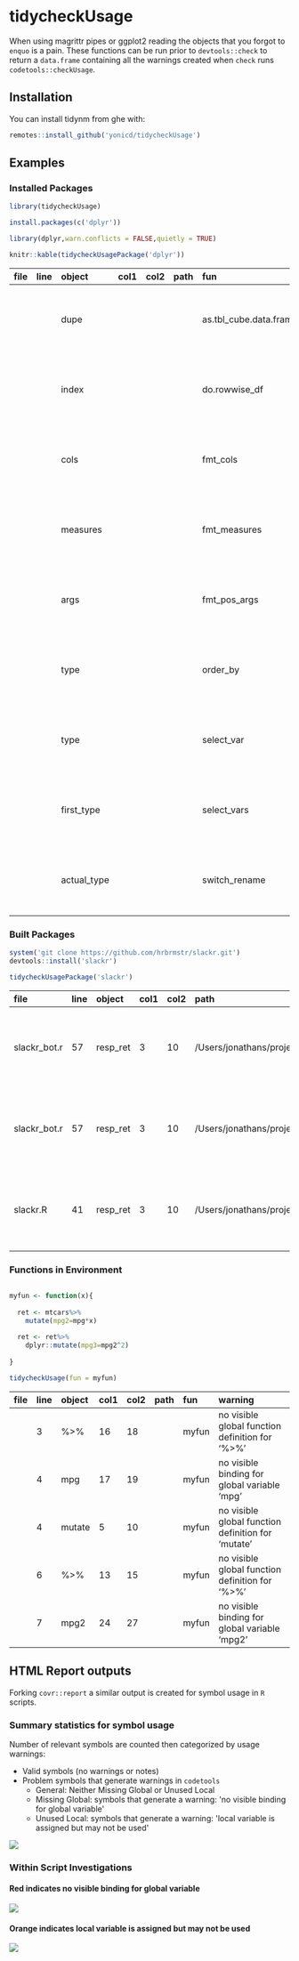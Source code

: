 
<!-- README.md is generated from README.Rmd. Please edit that file -->

# tidycheckUsage

When using magrittr pipes or ggplot2 reading the objects that you forgot
to `enquo` is a pain. These functions can be run prior to
`devtools::check` to return a `data.frame` containing all the warnings
created when `check` runs `codetools::checkUsage`.

## Installation

You can install tidynm from ghe with:

``` r
remotes::install_github('yonicd/tidycheckUsage')
```

## Examples

### Installed Packages

``` r
library(tidycheckUsage)
```

``` r
install.packages(c('dplyr'))
```

``` r
library(dplyr,warn.conflicts = FALSE,quietly = TRUE)

knitr::kable(tidycheckUsagePackage('dplyr'))
```

|file |line |object      |col1 |col2 |path |fun                    |warning                                                   |
|:----|:----|:-----------|:----|:----|:----|:----------------------|:---------------------------------------------------------|
|     |     |dupe        |     |     |     |as.tbl_cube.data.frame |local variable ‘dupe’ assigned but may not be used        |
|     |     |index       |     |     |     |do.rowwise_df          |local variable ‘index’ assigned but may not be used       |
|     |     |cols        |     |     |     |fmt_cols               |local variable ‘cols’ assigned but may not be used        |
|     |     |measures    |     |     |     |fmt_measures           |local variable ‘measures’ assigned but may not be used    |
|     |     |args        |     |     |     |fmt_pos_args           |local variable ‘args’ assigned but may not be used        |
|     |     |type        |     |     |     |order_by               |local variable ‘type’ assigned but may not be used        |
|     |     |type        |     |     |     |select_var             |local variable ‘type’ assigned but may not be used        |
|     |     |first_type  |     |     |     |select_vars            |local variable ‘first_type’ assigned but may not be used  |
|     |     |actual_type |     |     |     |switch_rename          |local variable ‘actual_type’ assigned but may not be used |
### Built Packages

``` r
system('git clone https://github.com/hrbrmstr/slackr.git')
devtools::install('slackr')
```

``` r
tidycheckUsagePackage('slackr')
```

|file         |line |object   |col1 |col2 |path                                     |fun        |warning                                                |
|:------------|:----|:--------|:----|:----|:----------------------------------------|:----------|:------------------------------------------------------|
|slackr_bot.r |57   |resp_ret |3    |10   |/Users/jonathans/projects/forks/slackr/R |slackr_bot |local variable ‘resp_ret’ assigned but may not be used |
|slackr_bot.r |57   |resp_ret |3    |10   |/Users/jonathans/projects/forks/slackr/R |slackrBot  |local variable ‘resp_ret’ assigned but may not be used |
|slackr.R     |41   |resp_ret |3    |10   |/Users/jonathans/projects/forks/slackr/R |slackr     |local variable ‘resp_ret’ assigned but may not be used |

### Functions in Environment

``` r

myfun <- function(x){
  
  ret <- mtcars%>%
    mutate(mpg2=mpg*x)
  
  ret <- ret%>%
    dplyr::mutate(mpg3=mpg2^2)
  
}

tidycheckUsage(fun = myfun)
```

|file |line |object |col1 |col2 |path |fun   |warning                                            |
|:----|:----|:------|:----|:----|:----|:-----|:--------------------------------------------------|
|     |3    |%>%    |16   |18   |     |myfun |no visible global function definition for ‘%>%’    |
|     |4    |mpg    |17   |19   |     |myfun |no visible binding for global variable ‘mpg’       |
|     |4    |mutate |5    |10   |     |myfun |no visible global function definition for ‘mutate’ |
|     |6    |%>%    |13   |15   |     |myfun |no visible global function definition for ‘%>%’    |
|     |7    |mpg2   |24   |27   |     |myfun |no visible binding for global variable ‘mpg2’      |

## HTML Report outputs

Forking `covr::report` a similar output is created for symbol usage in `R` scripts.

### Summary statistics for symbol usage

Number of relevant symbols are counted then categorized by usage warnings:

  - Valid symbols (no warnings or notes)
  - Problem symbols that generate warnings in `codetools`
    - General: Neither Missing Global or Unused Local
    - Missing Global: symbols that generate a warning: 'no visible binding for global variable'
    - Unused Local: symbols that generate a warning: 'local variable is assigned but may not be used'

![](https://github.com/yonicd/tidycheckUsage/blob/covr_report/Misc/Images/frontmatter.png?raw=true)

### Within Script Investigations

#### Red indicates no visible binding for global variable
![](https://github.com/yonicd/tidycheckUsage/blob/covr_report/Misc/Images/missing_global.png?raw=true)


#### Orange indicates local variable is assigned but may not be used
![](https://github.com/yonicd/tidycheckUsage/blob/covr_report/Misc/Images/unused_local.png?raw=true)

